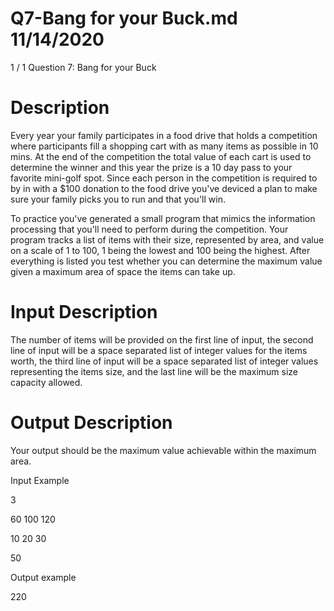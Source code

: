 # Q7-Bang for your Buck.md 11/14/2020
1 / 1
Question 7: Bang for your Buck

# Description

Every year your family participates in a food drive that holds a competition where participants fill a shopping
cart with as many items as possible in 10 mins. At the end of the competition the total value of each cart is
used to determine the winner and this year the prize is a 10 day pass to your favorite mini-golf spot. Since
each person in the competition is required to by in with a $100 donation to the food drive you've deviced a
plan to make sure your family picks you to run and that you'll win.

To practice you've generated a small program that mimics the information processing that you'll need to
perform during the competition. Your program tracks a list of items with their size, represented by area, and
value on a scale of 1 to 100, 1 being the lowest and 100 being the highest. After everything is listed you test
whether you can determine the maximum value given a maximum area of space the items can take up.

# Input Description

The number of items will be provided on the first line of input, the second line of input will be a space
separated list of integer values for the items worth, the third line of input will be a space separated list of
integer values representing the items size, and the last line will be the maximum size capacity allowed.

# Output Description

Your output should be the maximum value achievable within the maximum area.

Input Example

3

60 100 120

10 20 30

50

Output example

220
